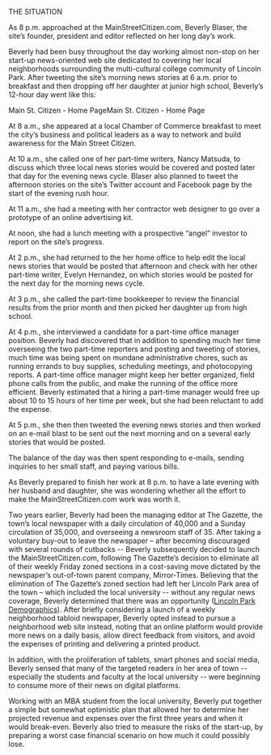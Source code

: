 THE SITUATION

As  8 p.m. approached at the MainStreetCitizen.com, Beverly Blaser, the site’s founder, president and editor reflected on her long day’s work.  

Beverly had been busy throughout the day working almost non-stop on her start-up news-oriented web site dedicated to covering her local neighborhoods surrounding the multi-cultural college community of Lincoln Park. After tweeting the site’s morning news stories at 6 a.m. prior to breakfast and then dropping off her daughter at junior high school, Beverly’s 12-hour day went like this:

Main St. Citizen - Home PageMain St. Citizen - Home Page

At 8 a.m., she appeared at a local Chamber of Commerce breakfast to meet the city’s business and political leaders as a way to network and build awareness for the Main Street Citizen.

At 10 a.m., she called one of her part-time writers, Nancy Matsuda,   to discuss which three local news stories would be covered and posted later that day for the evening news cycle. Blaser also planned to tweet the afternoon stories on the site’s Twitter account and Facebook page by the start of the evening rush hour. 

At 11 a.m., she had a meeting with her contractor web designer to go over a prototype of an online advertising kit. 

At noon, she had a lunch meeting with a prospective “angel” investor to report on the site’s progress.  

At 2 p.m., she had returned to the her home office to help edit the local news stories that would be posted that afternoon and check with her other part-time writer, Evelyn Hernandez, on which stories would be posted for the next day for the morning news cycle.

At 3 p.m., she called the part-time bookkeeper to review the financial results from the prior month and then picked her daughter up from high school.

At 4 p.m., she interviewed a candidate for a part-time office manager position. Beverly had discovered that in addition to spending much her time overseeing the two part-time reporters and posting and tweeting of stories, much time was being spent on mundane administrative chores, such as running errands to buy supplies,  scheduling meetings, and photocopying reports. A part-time office manager might keep her better organized, field phone calls from the public,  and make the running of the office more efficient. Beverly estimated that a hiring a part-time manager would free up about 10 to 15 hours of her time per week, but she had been reluctant to add the expense.   

At 5 p.m., she then then tweeted the evening news stories and then worked on an e-mail blast to be sent out the next morning and on a several early stories that would be posted. 

The balance of the day was then spent responding to e-mails, sending inquiries to her small staff, and paying various bills.


As Beverly prepared to finish her work at 8 p.m. to have a late evening with her husband and daughter, she was wondering whether all the effort to make the MainStreetCitizen.com work was worth it.   

Two years earlier, Beverly had been the managing editor at The Gazette, the town’s local newspaper with a daily circulation of 40,000 and a Sunday circulation of 35,000, and overseeing a newsroom staff of 35.  After taking a voluntary buy-out to leave the newspaper – after becoming discouraged with several rounds of cutbacks -- Beverly subsequently decided to launch the MainStreetCitizen.com, following The Gazette’s decision to eliminate all of their  weekly Friday zoned sections in a cost-saving move dictated by the newspaper’s out-of-town  parent company, Mirror-Times.  Believing that the elimination of The Gazette’s  zoned section had left her Lincoln Park area of the town – which included the local university -- without any  regular news coverage,  Beverly determined that there was an opportunity ([Lincoln Park Demographics](/lincoln_park_demographics.md)).  After briefly considering a launch of a weekly neighborhood tabloid newspaper, Beverly opted instead to pursue a neighborhood web site instead, noting that an online platform would provide more news on a daily basis, allow direct feedback from visitors, and avoid the expenses of printing and delivering a printed product.

In addition, with the proliferation of tablets, smart phones and social media,  Beverly sensed that many of the targeted readers in her area of town  -- especially the students and faculty at the local university --  were beginning to consume more of their news on digital platforms.  

Working with an MBA student from the local university, Beverly put together a simple but somewhat optimistic plan that allowed her to determine her projected revenue and expenses over the first three years and when it would break-even.  Beverly also tried to measure the risks of the start-up, by preparing a worst case financial scenario on how much it could possibly lose. 

